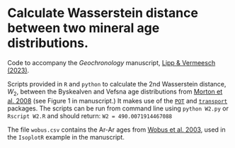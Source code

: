 # Calculate Wasserstein distance between two mineral age distributions. 

Code to accompany the _Geochronology_ manuscript, [Lipp & Vermeesch (2023)](https://egusphere.copernicus.org/preprints/2022/egusphere-2022-1200/).
 
Scripts provided in `R` and `python` to calculate the 2nd Wasserstein distance, $W_2$, between the Byskealven and Vefsna age distributions from [Morton et al. 2008](https://doi.org/10.1016/j.sedgeo.2008.07.001) (see Figure 1 in manuscript.) It makes use of the [`POT`](https://pythonot.github.io/) and [`transport`](https://cran.r-project.org/web/packages/transport/index.html) packages. The scripts can be run from command line using `python W2.py` or `Rscript W2.R` and should return: `W2 = 490.0071914467088` 

The file `wobus.csv` contains the Ar-Ar ages from [Wobus et al. 2003](https://pubs.geoscienceworld.org/gsa/geology/article-abstract/31/10/861/29139/has-focused-denudation-sustained-active-thrusting), used in the `IsoplotR` example in the manuscript.
